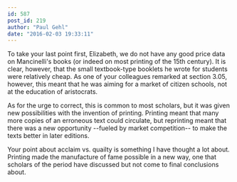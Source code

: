 ```yaml
---
id: 587
post_id: 219
author: "Paul Gehl"
date: "2016-02-03 19:33:11"
---
```

To take your last point first, Elizabeth, we do not have any good price data on Mancinelli's books (or indeed on most printing of the 15th century). It is clear, however, that the small textbook-type booklets he wrote for students were relatively cheap. As one of your colleagues remarked at section 3.05, however, this meant that he was aiming for a market of citizen schools, not at the education of aristocrats.





As for the urge to correct, this is common to most scholars, but it was given new possibilities with the invention of printing. Printing meant that many more copies of an erroneous text could circulate, but reprinting meant that there was a new opportunity --fueled by market competition-- to make the texts better in later editions.



Your point about acclaim vs. quailty is something I have thought a lot about. Printing made the manufacture of fame possible in a new way, one that scholars of the period have discussed but not come to final conclusions about.
